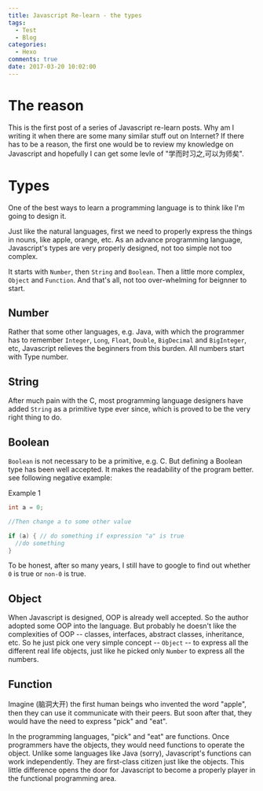 ```yaml
---
title: Javascript Re-learn - the types
tags:
  - Test
  - Blog
categories:
  - Hexo
comments: true
date: 2017-03-20 10:02:00
---
```


# The reason
This is the first post of a series of Javascript re-learn posts. Why am I writing it when there are some many similar stuff out on Internet? If there has to be a reason, the first one would be to review my knowledge on Javascript and hopefully I can get some levle of "学而时习之,可以为师矣".

# Types
One of the best ways to learn a programming language is to think like I'm going to design it. 

Just like the natural languages, first we need to properly express the things in nouns, like apple, orange, etc. As an advance programming language, Javascript's types are very properly designed, not too simple not too complex. 

It starts with `Number`, then `String` and `Boolean`. Then a little more complex, `Object` and `Function`. And that's all, not too over-whelming for beignner to start. 

## Number
Rather that some other languages, e.g. Java, with which the programmer has to remember `Integer`, `Long`, `Float`, `Double`, `BigDecimal` and `BigInteger`, etc, Javascript relieves the beginners from this burden. All numbers start with Type number. 

## String
After much pain with the C, most programming language designers have added `String` as a primitive type ever since, which is proved to be the very right thing to do. 

## Boolean
`Boolean` is not necessary to be a primitive, e.g. C. But defining a Boolean type has been well accepted. It makes the readability of the program better. see following negative example: 

Example 1
```C
int a = 0; 

//Then change a to some other value

if (a) { // do something if expression "a" is true
  //do something
}
```

To be honest, after so many years, I still have to google to find out whether `0` is true or `non-0` is true. 

## Object
When Javascript is designed, OOP is already well accepted. So the author adopted some OOP into the language. But probably he doesn't like the complexities of OOP -- classes, interfaces, abstract classes, inheritance, etc. So he just pick one very simple concept -- `Object` -- to express all the different real life objects, just like he picked only `Number` to express all the numbers. 


## Function
Imagine (脑洞大开) the first human beings who invented the word "apple", then they can use it communicate with their peers. But soon after that, they would have the need to express "pick" and "eat".

In the programming languages, "pick" and "eat" are functions. Once programmers have the objects, they would need functions to operate the object. Unlike some languages like Java (sorry), Javascript's functions can work independently. They are first-class citizen just like the objects. This little difference opens the door for Javascript to become a properly player in the functional programming area. 

